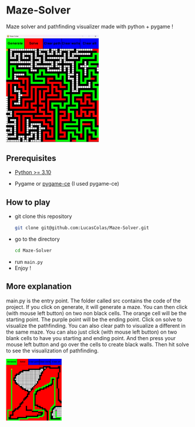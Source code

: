 # Maze-Solver

Maze solver and pathfinding visualizer made with python + pygame !

<img src="https://github.com/LucasColas/Maze-Solver/blob/main/img/img1.png" width=50% height=50%>

## Prerequisites 
* [Python >= 3.10](https://www.python.org/)

* Pygame or [pygame-ce](https://pyga.me/) (I used pygame-ce)

## How to play
* git clone this repository
  ```bash
  git clone git@github.com:LucasColas/Maze-Solver.git
  ```
* go to the directory
  ```bash
  cd Maze-Solver
  ```
* run `main.py`
* Enjoy !

## More explanation
main.py is the entry point. The folder called src contains the code of the project.
If you click on generate, it will generate a maze. You can then click (with mouse left button) on two non black cells. The orange cell will be the starting point. The purple point will be the ending point. Click on solve to visualize the pathfinding. You can also clear path to visualize a different in the same maze.
You can also just click (with mouse left button) on two blank cells to have you starting and ending point. And then press your mouse left button and go over the cells to create black walls. Then hit solve to see the visualization of pathfinding.

<img src="https://github.com/LucasColas/Maze-Solver/blob/main/img/img2.png" width=30% height=30%>

